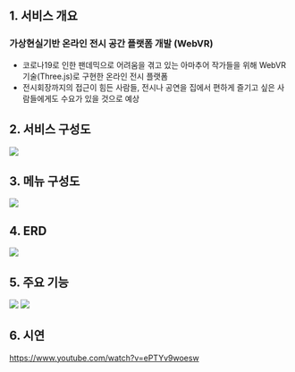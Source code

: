 ## 1. 서비스 개요
### 가상현실기반 온라인 전시 공간 플랫폼 개발 (WebVR)
* 코로나19로 인한 팬데믹으로 어려움을 겪고 있는 아마추어 작가들을 위해 WebVR 기술(Three.js)로 구현한 온라인 전시 플랫폼
* 전시회장까지의 접근이 힘든 사람들, 전시나 공연을 집에서 편하게 즐기고 싶은 사람들에게도 수요가 있을 것으로 예상

## 2. 서비스 구성도
<img src="https://user-images.githubusercontent.com/72064966/152635130-19fa7ecf-1bb9-4551-9237-a0c1f32b8f3a.PNG">

## 3. 메뉴 구성도
<img src="https://user-images.githubusercontent.com/72064966/150842125-c55e592d-9e7b-4681-8a82-e319ef1935a9.png">

## 4. ERD
<img src="https://user-images.githubusercontent.com/72064966/150841955-7d6fbcb3-8516-40fe-8c7d-3a5945c05716.png">

## 5. 주요 기능
<img src="https://user-images.githubusercontent.com/72064966/150842582-44ae70fc-c8d9-4e4a-8b42-99cc06a6c26d.PNG">
<img src="https://user-images.githubusercontent.com/72064966/150842596-ebea0eb9-4312-4185-a185-6b5f2595ef3a.PNG">

## 6. 시연 
https://www.youtube.com/watch?v=ePTYv9woesw
